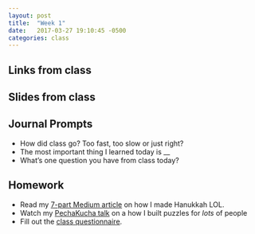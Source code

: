 ```yaml
---
layout: post
title:  "Week 1"
date:   2017-03-27 19:10:45 -0500
categories: class
---
```


## Links from class

## Slides from class

## Journal Prompts

* How did class go? Too fast, too slow or just right?
* The most important thing I learned today is __
* What’s one question you have from class today?

## Homework

* Read my [7-part Medium article](https://medium.com/the-mystery-league/the-making-of-hanukkah-lol-the-biggest-collaborative-puzzle-room-ever-part-1-d8de1080ad51#.ncsi61mtd) on how I made Hanukkah LOL.
* Watch my [PechaKucha talk](https://www.youtube.com/watch?v=dxF5UyroeMQ) on a how I built puzzles for *lots* of people
* Fill out the [class questionnaire](https://docs.google.com/a/mysteryleague.com/forms/d/14tVWw8CyRDa0zaoeORyBc1O98pVdcJ1qI6goAriJnz0/edit?usp=drive_web).
